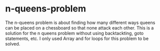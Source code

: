# n-queens-problem
The n-queens problem is about finding how many different ways queens can be placed on a chessboard so that none attack each other.
This is a solution for the n queens problem without using backtackting, goto statements, etc. I only used Array and for loops for this problem to be solved.
